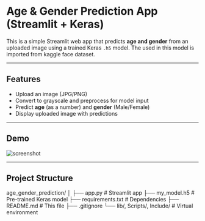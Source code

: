 #  Age & Gender Prediction App (Streamlit + Keras)

This is a simple Streamlit web app that predicts **age and gender** from an uploaded image using a trained Keras `.h5` model. The used in this model is imported from kaggle face dataset.

---

##  Features

- Upload an image (JPG/PNG)
- Convert to grayscale and preprocess for model input
- Predict **age** (as a number) and **gender** (Male/Female)
- Display uploaded image with predictions

---

##  Demo

![screenshot](screenshot.png) <!-- Optional if you add a screenshot -->

---

##  Project Structure

age_gender_prediction/
│
├── app.py # Streamlit app
├── my_model.h5 # Pre-trained Keras model
├── requirements.txt # Dependencies
├── README.md # This file
├── .gitignore
└── lib/, Scripts/, Include/ # Virtual environment 

